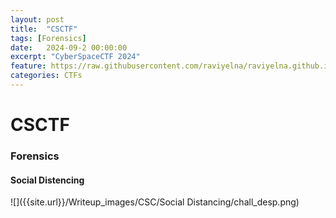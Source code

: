 ```yaml
---
layout: post
title:  "CSCTF"
tags: [Forensics]
date:   2024-09-2 00:00:00
excerpt: "CyberSpaceCTF 2024"
feature: https://raw.githubusercontent.com/raviyelna/raviyelna.github.io/master/assets/img/hana_IRyS_background.png
categories: CTFs
---
```

# CSCTF
### Forensics
#### Social Distencing
![]({{site.url}}/Writeup_images/CSC/Social Distancing/chall_desp.png)



